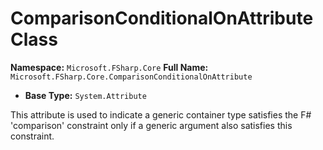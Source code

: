 # ComparisonConditionalOnAttribute Class

**Namespace:** `Microsoft.FSharp.Core`
**Full Name:** `Microsoft.FSharp.Core.ComparisonConditionalOnAttribute`
- **Base Type:** `System.Attribute`

This attribute is used to indicate a generic container type satisfies the F# 'comparison' 
 constraint only if a generic argument also satisfies this constraint.